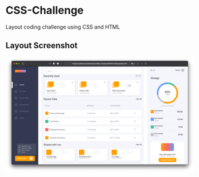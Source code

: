 # CSS-Challenge

Layout coding challenge using CSS and HTML

## Layout Screenshot

![](static/layout.png)
